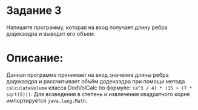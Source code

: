 # Задание 3

Напишите программу, которая на вход получает длину ребра додекаэдра и выводит его объем.

# Описание: 

Данная программа принимает на вход значение длины ребра додекаэдра и рассчитывает объём додекаэдра при помощи метода `calculateVolume` класса DodVolCalc по формуле: `(a^3 / 4) * (15 + (7 * sqrt(5)))`. 
Для возведения в степень и извлечения квадратного корня импортируется `java.lang.Math`.
